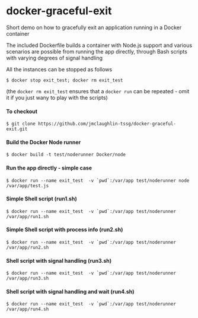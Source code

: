 docker-graceful-exit
====================

Short demo on how to gracefully exit an application running in a Docker container

The included Dockerfile builds a container with Node.js support and various scenarios
are possible from running the app directly, through Bash scripts with varying degrees
of signal handling

All the instances can be stopped as follows

```
$ docker stop exit_test; docker rm exit_test
```

(the `docker rm exit_test` ensures that a `docker run` can be repeated - omit it if 
you just wany to play with the scripts)

#### To checkout 

```
$ git clone https://github.com/jmclaughlin-tssg/docker-graceful-exit.git
```

#### Build the Docker Node runner

```
$ docker build -t test/noderunner Docker/node
```

#### Run the app directly - simple case

```
$ docker run --name exit_test  -v `pwd`:/var/app test/noderunner node /var/app/test.js
```

#### Simple Shell script (run1.sh)

```
$ docker run --name exit_test  -v `pwd`:/var/app test/noderunner /var/app/run1.sh
```

#### Simple Shell script with process info (run2.sh)

```
$ docker run --name exit_test  -v `pwd`:/var/app test/noderunner /var/app/run2.sh
```

#### Shell script with signal handling (run3.sh)

```
$ docker run --name exit_test  -v `pwd`:/var/app test/noderunner /var/app/run3.sh
```

#### Shell script with signal handling and wait (run4.sh)

```
$ docker run --name exit_test  -v `pwd`:/var/app test/noderunner /var/app/run4.sh
```
